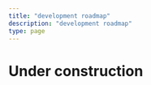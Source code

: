 ```yaml
---
title: "development roadmap"
description: "development roadmap"
type: page
---
```


# Under construction